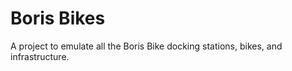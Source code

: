 # Boris Bikes

A project to emulate all the Boris Bike docking stations, bikes, and infrastructure.
